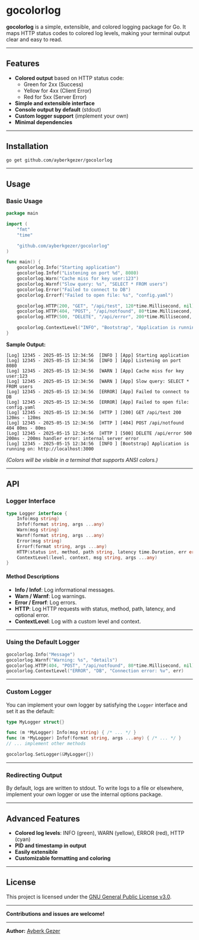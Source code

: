 # gocolorlog

**gocolorlog** is a simple, extensible, and colored logging package for Go.
It maps HTTP status codes to colored log levels, making your terminal output clear and easy to read.

---

## Features

- **Colored output** based on HTTP status code:
  - Green for 2xx (Success)
  - Yellow for 4xx (Client Error)
  - Red for 5xx (Server Error)
- **Simple and extensible interface**
- **Console output by default** (stdout)
- **Custom logger support** (implement your own)
- **Minimal dependencies**

---

## Installation

```sh
go get github.com/ayberkgezer/gocolorlog
```

---

## Usage

### Basic Usage

```go
package main

import (
	"fmt"
	"time"

	"github.com/ayberkgezer/gocolorlog"
)

func main() {
	gocolorlog.Info("Starting application")
	gocolorlog.Infof("Listening on port %d", 8080)
	gocolorlog.Warn("Cache miss for key user:123")
	gocolorlog.Warnf("Slow query: %s", "SELECT * FROM users")
	gocolorlog.Error("Failed to connect to DB")
	gocolorlog.Errorf("Failed to open file: %s", "config.yaml")

	gocolorlog.HTTP(200, "GET", "/api/test", 120*time.Millisecond, nil)
	gocolorlog.HTTP(404, "POST", "/api/notfound", 80*time.Millisecond, nil)
	gocolorlog.HTTP(500, "DELETE", "/api/error", 200*time.Millisecond, fmt.Errorf("internal server error"))

	gocolorlog.ContextLevel("INFO", "Bootstrap", "Application is running on: %s", "http://localhost:3000")
}
```

**Sample Output:**
```
[Log] 12345 - 2025-05-15 12:34:56  [INFO ] [App] Starting application
[Log] 12345 - 2025-05-15 12:34:56  [INFO ] [App] Listening on port 8080
[Log] 12345 - 2025-05-15 12:34:56  [WARN ] [App] Cache miss for key user:123
[Log] 12345 - 2025-05-15 12:34:56  [WARN ] [App] Slow query: SELECT * FROM users
[Log] 12345 - 2025-05-15 12:34:56  [ERROR] [App] Failed to connect to DB
[Log] 12345 - 2025-05-15 12:34:56  [ERROR] [App] Failed to open file: config.yaml
[Log] 12345 - 2025-05-15 12:34:56  [HTTP ] [200] GET /api/test 200 120ms - 120ms
[Log] 12345 - 2025-05-15 12:34:56  [HTTP ] [404] POST /api/notfound 404 80ms - 80ms
[Log] 12345 - 2025-05-15 12:34:56  [HTTP ] [500] DELETE /api/error 500 200ms - 200ms handler error: internal server error
[Log] 12345 - 2025-05-15 12:34:56  [INFO ] [Bootstrap] Application is running on: http://localhost:3000
```
*(Colors will be visible in a terminal that supports ANSI colors.)*

---

## API

### Logger Interface

```go
type Logger interface {
    Info(msg string)
    Infof(format string, args ...any)
    Warn(msg string)
    Warnf(format string, args ...any)
    Error(msg string)
    Errorf(format string, args ...any)
    HTTP(status int, method, path string, latency time.Duration, err error)
    ContextLevel(level, context, msg string, args ...any)
}
```

#### Method Descriptions

- **Info / Infof**: Log informational messages.
- **Warn / Warnf**: Log warnings.
- **Error / Errorf**: Log errors.
- **HTTP**: Log HTTP requests with status, method, path, latency, and optional error.
- **ContextLevel**: Log with a custom level and context.

---

### Using the Default Logger

```go
gocolorlog.Info("Message")
gocolorlog.Warnf("Warning: %s", "details")
gocolorlog.HTTP(404, "POST", "/api/notfound", 80*time.Millisecond, nil)
gocolorlog.ContextLevel("ERROR", "DB", "Connection error: %v", err)
```

---

### Custom Logger

You can implement your own logger by satisfying the `Logger` interface and set it as the default:

```go
type MyLogger struct{}

func (m *MyLogger) Info(msg string) { /* ... */ }
func (m *MyLogger) Infof(format string, args ...any) { /* ... */ }
// ... implement other methods

gocolorlog.SetLogger(&MyLogger{})
```

---

### Redirecting Output

By default, logs are written to stdout.
To write logs to a file or elsewhere, implement your own logger or use the internal options package.

---

## Advanced Features

- **Colored log levels**: INFO (green), WARN (yellow), ERROR (red), HTTP (cyan)
- **PID and timestamp in output**
- **Easily extensible**
- **Customizable formatting and coloring**

---

## License

This project is licensed under the [GNU General Public License v3.0](LICENSE).

---

**Contributions and issues are welcome!**

---

**Author:** [Ayberk Gezer](https://github.com/ayberkgezer)
